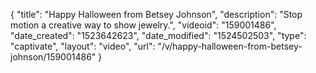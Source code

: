 {
    "title": "Happy Halloween from Betsey Johnson",
    "description": "Stop motion a creative way to show jewelry.",
    "videoid": "159001486",
    "date_created": "1523642623",
    "date_modified": "1524502503",
    "type": "captivate",
    "layout": "video",
    "url": "\/v\/happy-halloween-from-betsey-johnson\/159001486"
}